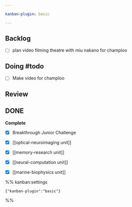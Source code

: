 ```yaml
---

kanban-plugin: basic

---
```


## Backlog

- [ ] plan video filming theatre with miu nakano for champloo


## Doing #todo

- [ ] Make video for champloo


## Review



## DONE

**Complete**
- [x] Breakthrough Junior Challenge
- [x] [[optical-neuroimaging unit]]
- [x] [[memory-research unit]]
- [x] [[neural-computation unit]]
- [x] [[marine-biophysics unit]]




%% kanban:settings
```
{"kanban-plugin":"basic"}
```
%%